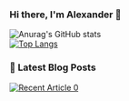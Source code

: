 ### Hi there, I'm Alexander 👋
![Anurag's GitHub stats](https://github-readme-stats.vercel.app/api?username=tambanco&show_icons=true)<br>
[![Top Langs](https://github-readme-stats.vercel.app/api/top-langs/?username=tambanco&layout=compact)](https://github.com/anuraghazra/github-readme-stats)
### 📖 Latest Blog Posts
 <a target="_blank" href="https://github-readme-medium-recent-article.vercel.app/medium/@tambanco80/0">
 <img src="https://github-readme-medium-recent-article.vercel.app/medium/@tambanco80/0" alt="Recent Article 0"> 
